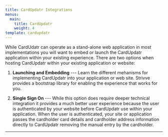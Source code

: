 ```yaml
---
title: CardUpdatr Integrations
menus:
  main:
    title: CardUpdatr
    weight: 4
template: cardupdatr
---
```

While CardUdatr can operate as a stand-alone web application in most implementations you will want to embed or launch the CardUpdatr application within your existing experience. There are two options when hosting CardUpdatr within your existing application or website:

1.	__Launching and Embedding__ --- Learn the different mehanisms for implementing CardUpdatr into your application or web site.  Strivve provides a bootstrap library for enabling the experience that works for you.

2.	__Single Sign On__ --- While this option does require deeper technical integration it provides a much better user 
experience because the user is authenticated by your website before CardUpdatr use within your application. When the user 
is authenticated, your site or application passes the cardholder card details and cardholder address information directly to CardUpdatr removing the manual entry by the cardholder.

***


